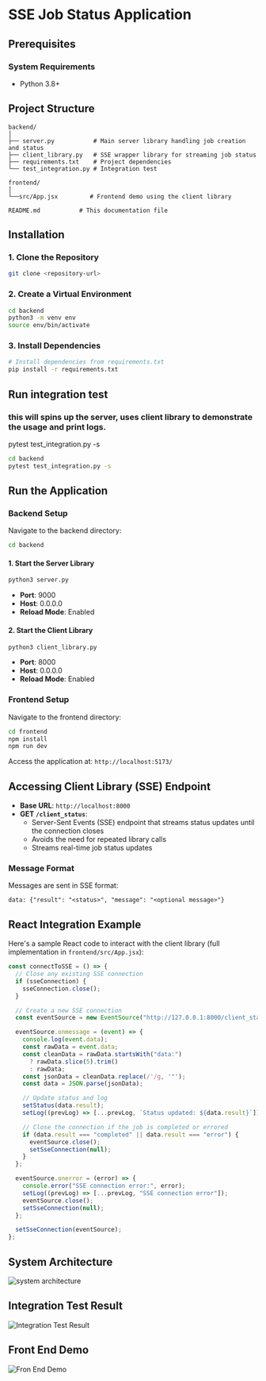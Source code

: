 # SSE Job Status Application

## Prerequisites

### System Requirements

- Python 3.8+

## Project Structure

```
backend/
│
├── server.py           # Main server library handling job creation and status
├── client_library.py   # SSE wrapper library for streaming job status
├── requirements.txt    # Project dependencies
└── test_integration.py # Integration test

frontend/
│
└──src/App.jsx         # Frontend demo using the client library

README.md           # This documentation file
```

## Installation

### 1. Clone the Repository

```bash
git clone <repository-url>
```

### 2. Create a Virtual Environment

```bash
cd backend
python3 -m venv env
source env/bin/activate
```

### 3. Install Dependencies

```bash
# Install dependencies from requirements.txt
pip install -r requirements.txt
```

## Run integration test

### this will spins up the server, uses client library to demonstrate the usage and print logs.

pytest test_integration.py -s

```bash
cd backend
pytest test_integration.py -s
```

## Run the Application

### Backend Setup

Navigate to the backend directory:

```bash
cd backend
```

#### 1. Start the Server Library

```bash
python3 server.py
```

- **Port**: 9000
- **Host**: 0.0.0.0
- **Reload Mode**: Enabled

#### 2. Start the Client Library

```bash
python3 client_library.py
```

- **Port**: 8000
- **Host**: 0.0.0.0
- **Reload Mode**: Enabled

### Frontend Setup

Navigate to the frontend directory:

```bash
cd frontend
npm install
npm run dev
```

Access the application at: `http://localhost:5173/`

## Accessing Client Library (SSE) Endpoint

- **Base URL**: `http://localhost:8000`
- **GET `/client_status`**:
  - Server-Sent Events (SSE) endpoint that streams status updates until the connection closes
  - Avoids the need for repeated library calls
  - Streams real-time job status updates

### Message Format

Messages are sent in SSE format:

```
data: {"result": "<status>", "message": "<optional message>"}
```

## React Integration Example

Here's a sample React code to interact with the client library (full implementation in `frontend/src/App.jsx`):

```javascript
const connectToSSE = () => {
  // Close any existing SSE connection
  if (sseConnection) {
    sseConnection.close();
  }

  // Create a new SSE connection
  const eventSource = new EventSource("http://127.0.0.1:8000/client_status");

  eventSource.onmessage = (event) => {
    console.log(event.data);
    const rawData = event.data;
    const cleanData = rawData.startsWith("data:")
      ? rawData.slice(5).trim()
      : rawData;
    const jsonData = cleanData.replace(/'/g, '"');
    const data = JSON.parse(jsonData);

    // Update status and log
    setStatus(data.result);
    setLog((prevLog) => [...prevLog, `Status updated: ${data.result}`]);

    // Close the connection if the job is completed or errored
    if (data.result === "completed" || data.result === "error") {
      eventSource.close();
      setSseConnection(null);
    }
  };

  eventSource.onerror = (error) => {
    console.error("SSE connection error:", error);
    setLog((prevLog) => [...prevLog, "SSE connection error"]);
    eventSource.close();
    setSseConnection(null);
  };

  setSseConnection(eventSource);
};
```

## System Architecture

![system architecture](images/system_architecture.png)

## Integration Test Result

![Integration Test Result](Integration_Test_Result.png)

## Front End Demo

![Fron End Demo](Front_end.png)
